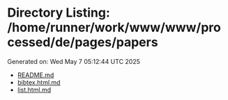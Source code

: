 # Directory Listing: /home/runner/work/www/www/processed/de/pages/papers
Generated on: Wed May  7 05:12:44 UTC 2025

- [README.md](README.md)
- [bibtex.html.md](bibtex.html.md)
- [list.html.md](list.html.md)
